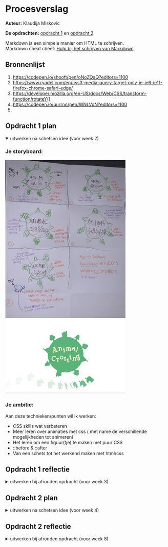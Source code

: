 # Procesverslag
**Auteur:** Klaudija Miskovic

**De opdrachten:** [opdracht 1](opdracht1/index.html) en [opdracht 2](opdracht2/index.html)


Markdown is een simpele manier om HTML te schrijven.  
Markdown cheat cheet: [Hulp bij het schrijven van Markdown](https://github.com/adam-p/markdown-here/wiki/Markdown-Cheatsheet).


## Bronnenlijst
  1. https://codepen.io/shooft/pen/oNoZQaQ?editors=1100
  2. https://www.ryadel.com/en/css3-media-query-target-only-ie-ie6-ie11-firefox-chrome-safari-edge/
  3. https://developer.mozilla.org/en-US/docs/Web/CSS/transform-function/rotateY()
  4. https://codepen.io/uurrnn/pen/WNLVdN?editors=1100
  5. 



## Opdracht 1 plan

<details open>
  <summary>uitwerken na schetsen idee (voor week 2)</summary>


  ### Je storyboard:
  <img src="readme-images/storyboard.jpg" width="375px" alt="storyboard voor opdracht 1">  <img src="readme-images/voorbeeld.jpg" width="375px" alt="Hoe het er ongeveer uit gaat zien">


  ### Je ambitie: 
  Aan deze technieken/punten wil ik werken:
  - CSS skills wat verbeteren
  - Meer leren over animaties met css ( met name de verschillende mogelijkheden tot animeren)
  - Het leren om een figuur(tje) te maken met puur CSS
  - ::before & ::after
  - Van een schets tot het werkend maken met html/css

 
  
  
  
  
</details>




## Opdracht 1 reflectie

<details>
  <summary>uitwerken bij afronden opdracht (voor week 3)</summary>


  ### Je uitkomst - karakteristiek screenshot(s):
  <img src="readme-images/iphone-light.png" width="300px" alt="phone screen light mode">  <img src="readme-images/iphone-dark.png" width="300px" alt="phone screen dark mode">
  
   <img src="readme-images/desktop-light.png" width="350px" alt="phone screen light mode">  <img src="readme-images/desktop-dark.png" width="350px" alt="phone screen light mode">


  ### Dit ging goed/Heb ik geleerd: 
  Korte omschrijving met plaatje(s)
  
<img src="readme-images/custom-properties.png" width="350px" alt="custom property"> Wat ik geleerd heb is hoe voor meerdere elementen met behulp van custom properties maar 1 animatie hoeft te gebruiken.
  
  
  
  
<img src="readme-images/meerdere-animaties.png" width="350px" alt="meerdere animaties achter elkaar"> Waar ik zelf even mee zat te worstelen maar uiteindelijk wel snel goed gekomen is is het gebruiken van meerdere animaties achter elkaar.
  
  
 <img src="readme-images/before-after.png" width="350px" alt="::before & ::after"> Door de voorbeeld van Sanne heb ik wat beter beel gekregen voor het gebruiken van de ::before & ::after.
  
 <img src="readme-images/color-scheme.png" width="350px" alt="light/dark mode"> Wat ik heb geleerd is dat je ook op deze manier (met de @media ) de light en dark mode kan stijlen. Zelf heb ik het altijd met javascript gedaan, maar de @media is veeel makkelijker:)
  
  
  <img src="readme-images/reduce-motion.png" width="350px" alt="reduce motion"> Zelf wist ik niet dat je ook met de @media de reduce motion kunt veranderen/aanpassen


  ### Dit was lastig/Is niet gelukt:
  Korte omschrijving met plaatje(s)

 <img src="readme-images/animatie-blad.png" width="350px" alt="korte animatie voor het zeven van de blad"> Wat mij nog niet gelukt is om de animatie op het eind wat smoother te maken, in het begin lijkt het echt als of het blad zweeft, maar op het eind is dit wat minder.
  
 <img src="readme-images/font.png" width="350px" alt="font in chrome"> Op de een of andere manier wilt de font niet in chrome laden maar alleen wel in safari. Dus heb ik een extra font toegevoegd mocht de eerste niet laden. Maar toen zat ik weer met het probleem dat de positie van de letters niet helemaal goed stonden in chrome vanwege het gebruik maken van de andere font. Dus ik vond het nog best wel lastig om het nog alleen in chrome de positie van de letters aan te passen.
  
</details>



## Opdracht 2 plan

<details>
  <summary>uitwerken na schetsen idee (voor week 4)</summary>


  ### Je ontwerp:
  <img src="readme-images/wire.jpg" width="600px" alt="ontwerp opdracht 2"><br>
  Wat ik wil gaan maken is een pokemon team planner, waarbij je uit de pokedex list tot max 6 pokemons kan toevoegen aan je team.

  ### Je ambitie: 
  Aan deze technieken/punten wil ik werken:
  - Hoe API werkt
  - API gebruiken in mijn eigen opdracht
  - Maken van een filter
  - Search bar gebruiken (en dat het daadwerkelik werkt)
  - Javascript skills verbeteren
  - microinteracties verwerken
</details>




## Opdracht 2 reflectie

<details>
  <summary>uitwerken bij afronden opdracht (voor week 8)</summary>

  ### Je uitkomst - karakteristiek screenshot(s):
  <img src="readme-images/darkmodedesk.png" width="475px" alt="uitkomst opdracht 2"><img src="readme-images/teamdeask.png" width="400px" alt="uitkomst opdracht 2"> 
  <img src="readme-images/lightmodedesk.png" width="475px" alt="uitkomst opdracht 2"><img src="readme-images/desksearch.png" width="400px" alt="uitkomst opdracht 2"> <img src="readme-images/deskfilter.png" width="475px" alt="uitkomst opdracht 2"> <br>
  <img src="readme-images/phoneteam.png" width="200px" alt="uitkomst opdracht 2"><img src="readme-images/teamphone.png" width="200px" alt="uitkomst opdracht 2"><img src="readme-images/pokedexphone.png" width="200px" alt="uitkomst opdracht 2"><img src="readme-images/pokedex2phone.png" width="200px" alt="uitkomst opdracht 2"> 


  ### Dit ging goed/Heb ik geleerd: 
  Korte omschrijving met plaatje(s)

  <img src="readme-images/dummy-plaatje.svg" width="375px" alt="top">


  ### Dit was lastig/Is niet gelukt:
  Korte omschrijving met plaatje(s)

  <img src="readme-images/dummy-plaatje.svg" width="375px" alt="bummer">
</details>
